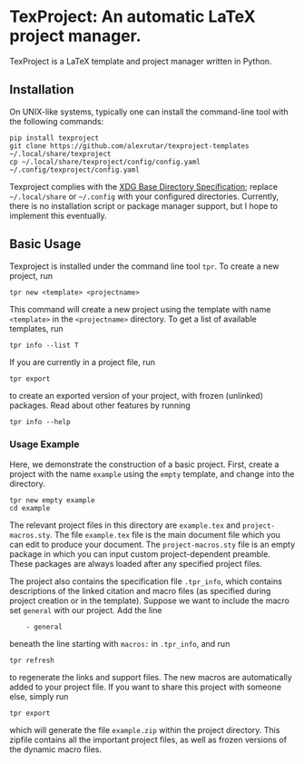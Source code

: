 # TexProject: An automatic LaTeX project manager.
TexProject is a LaTeX template and project manager written in Python.

## Installation
On UNIX-like systems, typically one can install the command-line tool with the following commands:
```
pip install texproject
git clone https://github.com/alexrutar/texproject-templates ~/.local/share/texproject
cp ~/.local/share/texproject/config/config.yaml ~/.config/texproject/config.yaml
```
Texproject complies with the [XDG Base Directory Specification](https://specifications.freedesktop.org/basedir-spec/basedir-spec-latest.html); replace `~/.local/share` or `~/.config` with your configured directories.
Currently, there is no installation script or package manager support, but I hope to implement this eventually.

## Basic Usage
Texproject is installed under the command line tool `tpr`.
To create a new project, run
```
tpr new <template> <projectname>
```
This command will create a new project using the template with name `<template>` in the `<projectname>` directory.
To get a list of available templates, run
```
tpr info --list T
```
If you are currently in a project file, run
```
tpr export
```
to create an exported version of your project, with frozen (unlinked) packages.
Read about other features by running
```
tpr info --help
```

### Usage Example
Here, we demonstrate the construction of a basic project.
First, create a project with the name `example` using the `empty` template, and change into the directory.
```
tpr new empty example
cd example
```
The relevant project files in this directory are `example.tex` and `project-macros.sty`.
The file `example.tex` file is the main document file which you can edit to produce your document.
The `project-macros.sty` file is an empty package in which you can input custom project-dependent preamble.
These packages are always loaded after any specified project files.

The project also contains the specification file `.tpr_info`, which contains descriptions of the linked citation and macro files (as specified during project creation or in the template).
Suppose we want to include the macro set `general` with our project.
Add the line
```
    - general
```
beneath the line starting with `macros:` in `.tpr_info`, and run
```
tpr refresh
```
to regenerate the links and support files.
The new macros are automatically added to your project file.
If you want to share this project with someone else, simply run
```
tpr export
```
which will generate the file `example.zip` within the project directory.
This zipfile contains all the important project files, as well as frozen versions of the dynamic macro files.

##
